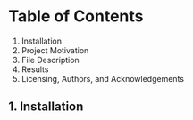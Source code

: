 # Table of Contents
1. Installation
2. Project Motivation
3. File Description
4. Results
5. Licensing, Authors, and Acknowledgements

## 1. Installation
